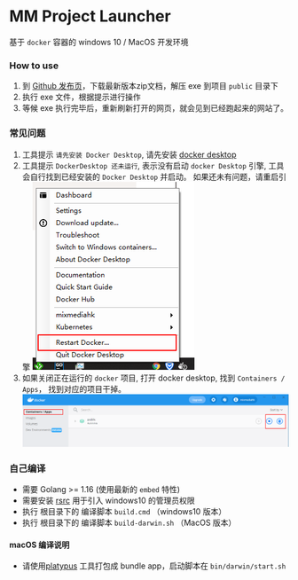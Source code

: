 # MM Project Launcher

基于 `docker` 容器的 windows 10 / MacOS 开发环境


### How to use

1. 到 [Github 发布页](https://github.com/MMHK/project_launcher/releases)，下载最新版本zip文档，解压 exe 到项目 `public` 目录下
2. 执行 exe 文件，根据提示进行操作
3. 等候 exe 执行完毕后，重新刷新打开的网页，就会见到已经跑起来的网站了。

### 常见问题

1. 工具提示 `请先安装 Docker Desktop`, 请先安装 [docker desktop](https://docs.docker.com/docker-for-windows/install/)
2. 工具提示 `DockerDesktop 还未运行`, 表示没有启动 `docker Desktop` 引擎, 工具会自行找到已经安装的 `Docker Desktop` 并启动。
如果还未有问题，请重启引擎 
![image01](./doc/image01.png)
3. 如果关闭正在运行的 `docker` 项目, 打开 docker desktop, 找到 `Containers / Apps`， 找到对应的项目干掉。
![image02](./doc/image02.png)
   

### 自己编译

- 需要 Golang >= 1.16 (使用最新的 `embed` 特性)
- 需要安装 [rsrc](https://github.com/akavel/rsrc) 用于引入 windows10 的管理员权限
- 执行 根目录下的 编译脚本 `build.cmd` （windows10 版本）
- 执行 根目录下的 编译脚本 `build-darwin.sh` （MacOS 版本）

#### macOS 编译说明

- 请使用[platypus](https://sveinbjorn.org/platypus) 工具打包成 bundle app，启动脚本在 `bin/darwin/start.sh`
